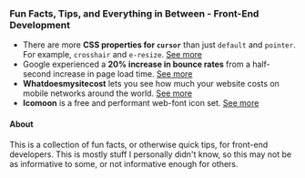 ### Fun Facts, Tips, and Everything in Between - Front-End Development
* There are more **CSS properties for `cursor`** than just `default` and `pointer`. For example, `crosshair` and `e-resize`. [See more](http://www.w3schools.com/cssref/pr_class_cursor.asp)
* Google experienced a **20% increase in bounce rates** from a half-second increase in page load time. [See more](http://radar.oreilly.com/2014/01/web-performance-is-user-experience.html)
* **Whatdoesmysitecost** lets you see how much your website costs on mobile networks around the world. [See more](http://whatdoesmysitecost.com/)
* **Icomoon** is a free and performant web-font icon set. [See more](https://icomoon.io/)

#### About
This is a collection of fun facts, or otherwise quick tips, for front-end developers. This is mostly stuff I personally didn't know, so this may not be as informative to some, or not informative enough for others. 
